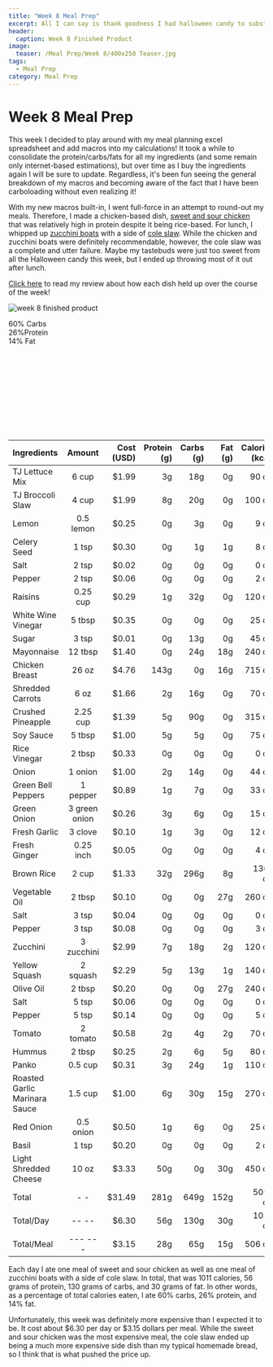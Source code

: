 ```yaml
---
title: "Week 8 Meal Prep"
excerpt: All I can say is thank goodness I had halloween candy to substitute this week! 
header:
  caption: Week 8 Finished Product
image:
  teaser: /Meal Prep/Week 8/400x250 Teaser.jpg
tags: 
  - Meal Prep
category: Meal Prep
---
```


# Week 8 Meal Prep

This week I decided to play around with my meal planning excel spreadsheet and add macros into my calculations! It took a while to consolidate the protein/carbs/fats for all my ingredients (and some remain only internet-based estimations), but over time as I buy the ingredients again I will be sure to update. Regardless, it's been fun seeing the general breakdown of my macros and becoming aware of the fact that I have been carboloading without even realizing it!

With my new macros built-in, I went full-force in an attempt to round-out my meals. Therefore, I made a chicken-based dish, [sweet and sour chicken](http://underwriteyourlife.com/recipe/Sweet-and-Sour-Chicken/) that was relatively high in protein despite it being rice-based. For lunch, I whipped up [zucchini boats](http://underwriteyourlife.com/recipe/Zucchini-Boats/) with a side of [cole slaw](http://underwriteyourlife.com/recipe%20failure/Cole-Slaw/). While the chicken and zucchini boats were definitely recommendable, however, the cole slaw was a complete and utter failure. Maybe my tastebuds were just too sweet from all the Halloween candy this week, but I ended up throwing most of it out after lunch. 

[Click here](http://underwriteyourlife.com/meal%20prep/Week-8-Evaluation/) to read my review about how each dish held up over the course of the week!

![week 8 finished product](https://github.com/underwriteyourlife/underwriteyourlife/blob/master/images/Meal%20Prep/Week%208/Final%20Week%208.jpg?raw=true "Week 8 Finished Meal Prep")

<div class="c100 p60 big">
  <span>60% Carbs </span>
  <div class="slice">
    <div class="bar"></div>
    <div class="fill"></div>
  </div>
</div>

<div class="c100 p26 big">
  <span>26%Protein </span>
  <div class="slice">
    <div class="bar"></div>
    <div class="fill"></div>
  </div>
</div>

<div class="c100 p14 big">
  <span>14% Fat </span>
  <div class="slice">
    <div class="bar"></div>
    <div class="fill"></div>
  </div>
</div>

<br>
<br />
<br>
<br />
<br>
<br />
<br>
<br />
<br>
<br />


|	**Ingredients**	|	**Amount**		|	 **Cost (USD)** 	|	**Protein (g)**	|	**Carbs (g)**	|	**Fat (g)**	|	**Calories (kcal)**
|	:----------	|	:----------:		|	 ---------: 	|	 ---------: 	|	 ---------: 	|	 ---------: 	|	 ---------: 
|	TJ Lettuce Mix	|	6	cup	|	 $1.99 	|	3g	|	18g	|	0g	|	90 cal
|	TJ Broccoli Slaw	|	4	cup	|	 $1.99 	|	8g	|	20g	|	0g	|	100 cal
|	Lemon	|	0.5	lemon	|	 $0.25 	|	0g	|	3g	|	0g	|	9 cal
|	Celery Seed	|	1	tsp	|	 $0.30 	|	0g	|	1g	|	1g	|	8 cal
|	Salt	|	2	tsp	|	 $0.02 	|	0g	|	0g	|	0g	|	0 cal
|	Pepper	|	2	tsp	|	 $0.06 	|	0g	|	0g	|	0g	|	2 cal
|	Raisins	|	0.25	cup	|	 $0.29 	|	1g	|	32g	|	0g	|	120 cal
|	White Wine Vinegar	|	5	tbsp	|	 $0.35 	|	0g	|	0g	|	0g	|	25 cal
|	Sugar	|	3	tsp	|	 $0.01 	|	0g	|	13g	|	0g	|	45 cal
|	Mayonnaise	|	12	tbsp	|	 $1.40 	|	0g	|	24g	|	18g	|	240 cal
|	Chicken Breast	|	26	oz	|	 $4.76 	|	143g	|	0g	|	16g	|	715 cal
|	Shredded Carrots	|	6	oz	|	 $1.66 	|	2g	|	16g	|	0g	|	70 cal
|	Crushed Pineapple	|	2.25	cup	|	 $1.39 	|	5g	|	90g	|	0g	|	315 cal
|	Soy Sauce	|	5	tbsp	|	 $1.00 	|	5g	|	5g	|	0g	|	75 cal
|	Rice Vinegar	|	2	tbsp	|	 $0.33 	|	0g	|	0g	|	0g	|	0 cal
|	Onion	|	1	onion	|	 $1.00 	|	2g	|	14g	|	0g	|	44 cal
|	Green Bell Peppers	|	1	pepper	|	 $0.89 	|	1g	|	7g	|	0g	|	33 cal
|	Green Onion	|	3	green onion	|	 $0.26 	|	3g	|	6g	|	0g	|	15 cal
|	Fresh Garlic	|	3	clove	|	 $0.10 	|	1g	|	3g	|	0g	|	12 cal
|	Fresh Ginger	|	0.25	inch	|	 $0.05 	|	0g	|	0g	|	0g	|	4 cal
|	Brown Rice	|	2	cup	|	 $1.33 	|	32g	|	296g	|	8g	|	1360 cal
|	Vegetable Oil	|	2	tbsp	|	 $0.10 	|	0g	|	0g	|	27g	|	260 cal
|	Salt	|	3	tsp	|	 $0.04 	|	0g	|	0g	|	0g	|	0 cal
|	Pepper	|	3	tsp	|	 $0.08 	|	0g	|	0g	|	0g	|	3 cal
|	Zucchini	|	3	zucchini	|	 $2.99 	|	7g	|	18g	|	2g	|	120 cal
|	Yellow Squash	|	2	squash	|	 $2.29 	|	5g	|	13g	|	1g	|	140 cal
|	Olive Oil	|	2	tbsp	|	 $0.20 	|	0g	|	0g	|	27g	|	240 cal
|	Salt	|	5	tsp	|	 $0.06 	|	0g	|	0g	|	0g	|	0 cal
|	Pepper	|	5	tsp	|	 $0.14 	|	0g	|	0g	|	0g	|	5 cal
|	Tomato	|	2	tomato	|	 $0.58 	|	2g	|	4g	|	2g	|	70 cal
|	Hummus	|	2	tbsp	|	 $0.25 	|	2g	|	6g	|	5g	|	80 cal
|	Panko	|	0.5	cup	|	 $0.31 	|	3g	|	24g	|	1g	|	110 cal
|	Roasted Garlic Marinara Sauce	|	1.5	cup	|	 $1.00 	|	6g	|	30g	|	15g	|	270 cal
|	Red Onion	|	0.5	onion	|	 $0.50 	|	1g	|	6g	|	0g	|	25 cal
|	Basil	|	1	tsp	|	 $0.20 	|	0g	|	0g	|	0g	|	2 cal
|	Light Shredded Cheese	|	10	oz	|	 $3.33 	|	50g	|	0g	|	30g	|	450 cal
|	Total	|	-	-	|	 $31.49 	|	281g	|	649g	|	152g	|	5056 cal
|	Total/Day	|	--	--	|	 $6.30 	|	56g	|	130g	|	30g	|	1011 cal
|	Total/Meal	|	---	---	|	 $3.15 	|	28g	|	65g	|	15g	|	506 cal


Each day I ate one meal of sweet and sour chicken as well as one meal of zucchini boats with a side of cole slaw. In total, that was 1011 calories, 56 grams of protein, 130 grams of carbs, and 30 grams of fat. In other words, as a percentage of total calories eaten, I ate 60% carbs, 26% protein, and 14% fat. 

Unfortunately, this week was definitely more expensive than I expected it to be. It cost about $6.30 per day or $3.15 dollars per meal. While the sweet and sour chicken was the most expensive meal, the cole slaw ended up being a much more expensive side dish than my typical homemade bread, so I think that is what pushed the price up. 
